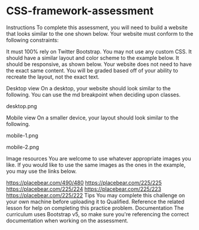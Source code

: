 # CSS-framework-assessment
Instructions
To complete this assessment, you will need to build a website that looks similar to the one shown below. Your website must conform to the following constraints:

It must 100% rely on Twitter Bootstrap. You may not use any custom CSS.
It should have a similar layout and color scheme to the example below.
It should be responsive, as shown below.
Your website does not need to have the exact same content. You will be graded based off of your ability to recreate the layout, not the exact text.

Desktop view
On a desktop, your website should look similar to the following. You can use the md breakpoint when deciding upon classes.

desktop.png

Mobile view
On a smaller device, your layout should look similar to the following.

mobile-1.png

mobile-2.png

Image resources
You are welcome to use whatever appropriate images you like. If you would like to use the same images as the ones in the example, you may use the links below.

https://placebear.com/490/480
https://placebear.com/225/225
https://placebear.com/225/224
https://placebear.com/225/223
https://placebear.com/225/222
Tips
You may complete this challenge on your own machine before uploading it to Qualified.
Reference the related lesson for help on completing this practice problem.
Documentation
The curriculum uses Bootstrap v5, so make sure you're referencing the correct documentation when working on the assessment.
